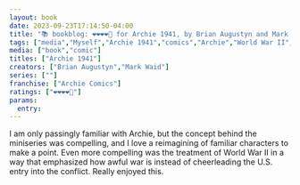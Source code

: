 ```yaml
---
layout: book
date: 2023-09-23T17:14:50-04:00
title: "📚 bookblog: ❤️❤️❤️❤️🖤 for Archie 1941, by Brian Augustyn and Mark Waid"
tags: ["media","Myself","Archie 1941","comics","Archie","World War II","Mark Waid","Brian Augustyn","war"]
media: ["book","comic"]
titles: ["Archie 1941"]
creators: ["Brian Augustyn","Mark Waid"]
series: [""]
franchise: ["Archie Comics"]
ratings: ["❤️❤️❤️❤️🖤"]
params:
  entry:
---
```

I am only passingly familiar with Archie, but the concept behind the miniseries was compelling, and I love a reimagining of familiar characters to make a point. Even more compelling was the treatment of World War II in a way that emphasized how awful war is instead of cheerleading the U.S. entry into the conflict. Really enjoyed this.
